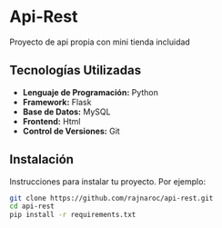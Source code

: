# Api-Rest
Proyecto de api propia con mini tienda incluidad

## Tecnologías Utilizadas

- **Lenguaje de Programación:** Python
- **Framework:** Flask
- **Base de Datos:** MySQL
- **Frontend:** Html
- **Control de Versiones:** Git  

## Instalación
Instrucciones para instalar tu proyecto. Por ejemplo:

```sh
git clone https://github.com/rajnaroc/api-rest.git
cd api-rest
pip install -r requirements.txt
